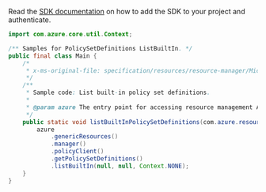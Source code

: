 Read the [SDK documentation](https://github.com/Azure/azure-sdk-for-java/blob/azure-resourcemanager_2.13.0/sdk/resourcemanager/azure-resourcemanager/README.md) on how to add the SDK to your project and authenticate.

```java
import com.azure.core.util.Context;

/** Samples for PolicySetDefinitions ListBuiltIn. */
public final class Main {
    /*
     * x-ms-original-file: specification/resources/resource-manager/Microsoft.Authorization/stable/2021-06-01/examples/listBuiltInPolicySetDefinitions.json
     */
    /**
     * Sample code: List built-in policy set definitions.
     *
     * @param azure The entry point for accessing resource management APIs in Azure.
     */
    public static void listBuiltInPolicySetDefinitions(com.azure.resourcemanager.AzureResourceManager azure) {
        azure
            .genericResources()
            .manager()
            .policyClient()
            .getPolicySetDefinitions()
            .listBuiltIn(null, null, Context.NONE);
    }
}
```
